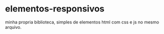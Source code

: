 # elementos-responsivos
minha propria biblioteca, simples de elementos html com css e js no mesmo arquivo.
